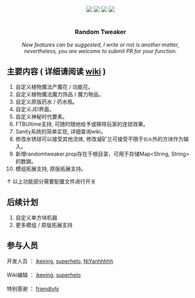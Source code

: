 <div align="center">
    <a herf="https://github.com/ikexing-cn/RandomTweaker/issues"> <img src="https://img.shields.io/github/issues/ikexing-cn/RandomTweaker?color=orange&logo=github&style=flat-square"></a>
    <a herf="https://github.com/ikexing-cn/RandomTweaker/network/members"> <img src="https://img.shields.io/github/forks/ikexing-cn/RandomTweaker?color=red&logo=github&style=flat-square"></a>
    <a herf="https://github.com/ikexing-cn/RandomTweaker/stargazers"> <img src="https://img.shields.io/github/stars/ikexing-cn/RandomTweaker?logo=github&style=flat-square"></a>
    <a herf="https://github.com/ikexing-cn/RandomTweaker/blob/master/LICENSE"> <img src="https://img.shields.io/github/license/ikexing-cn/RandomTweaker?color=green&logo=github&style=flat-square"></a>
</div><br />

<div align="center">
    <h3 align="center">Random Tweaker</h3>
    <i> New features can be suggested, I write or not is another matter, nevertheless, you are welcome to submit PR for your function. </i>
</div>

## 主要内容 ( 详细请阅读 [wiki](https://github.com/ikexing-cn/RandomTweaker/wiki) )
1. 自定义植物魔法产魔花 / 功能花。
2. 自定义植物魔法魔力饰品 / 魔力物品。
3. 自定义原版药水 / 药水瓶。
4. 自定义JEI界面。
5. 自定义神秘时代要素。
6. FTBUltime支持, 可随时随地给予或移除玩家的连锁效果。
7. Sanity系统的简单实现, 详细查询wiki。
8. 修改水锈球可以接受其他流体, 修改凝矿兰可接受不限于`石头`外的方块作为输入。
9. 新增randomtweaker.prop存在于根目录，可用于存储Map<String, String>的数据。
10. 模组拓展支持, 原版拓展支持。

↑ 以上功能部分需要配置文件进行开关

## 后续计划
1. 自定义单方块机器
2. 更多模组 / 原版拓展支持

## 参与人员

开发人员 ： [ikexing](https://github.com/ikexing-cn), [superhelo](https://github.com/XHL315), [NiYanhhhhh](https://github.com/NiYanhhhhh) <br /><br />
Wiki编辑 ： [ikexing](https://github.com/ikexing-cn), [superhelo](https://github.com/XHL315) <br /><br />
特别感谢 ： [friendlyhj](https://github.com/friendlyhj)
